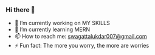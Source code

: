 ### Hi there 👋

- 🔭 I’m currently working on MY SKILLS
- 🌱 I’m currently learning MERN
- 📫 How to reach me: swagattalukdar007@gmail.com
- ⚡ Fun fact: The more you worry, the more are worries
